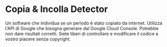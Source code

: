 # Copia & Incolla Detector
Un software che individua se un periodo è stato copiato da internet.
Utilizza l'API di Google che bisogna generare dal Google Cloud Console.
Potrebbe non dare risultati corretti.
Siete liberi di controllare e modificare il codice a vostro piacere senza copyright.
